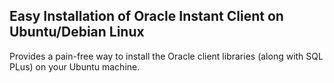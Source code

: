 Easy Installation of Oracle Instant Client on Ubuntu/Debian Linux
--------------------------------------------------------------------------

Provides a pain-free way to install the Oracle client libraries (along with SQL PLus) on your Ubuntu machine.
